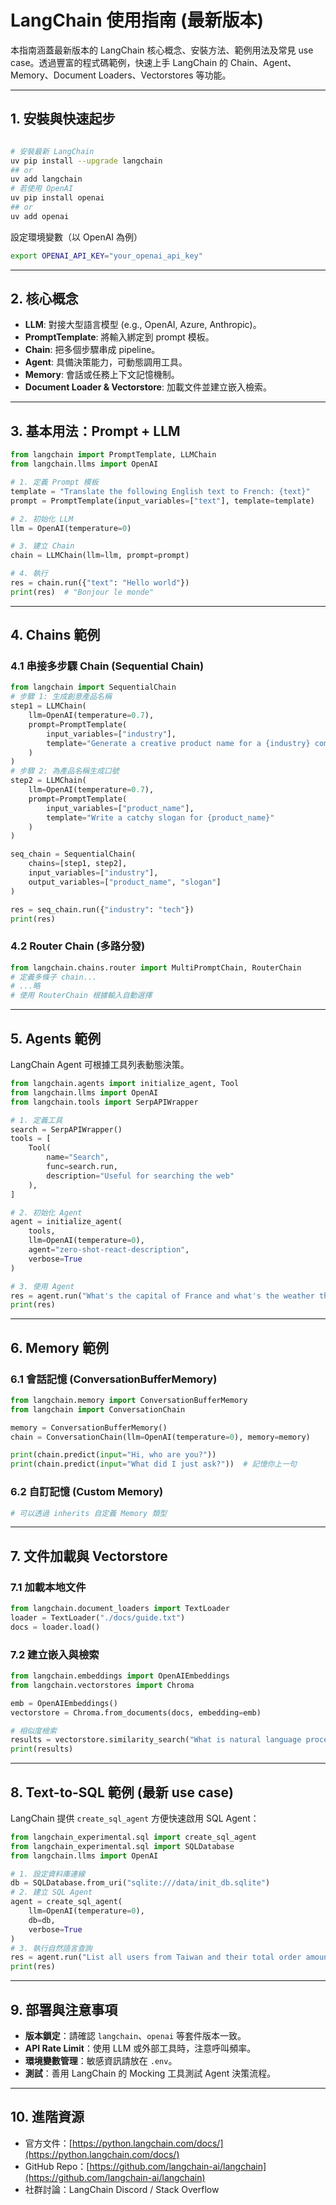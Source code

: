 # LangChain 使用指南 (最新版本)

本指南涵蓋最新版本的 LangChain 核心概念、安裝方法、範例用法及常見 use case。透過豐富的程式碼範例，快速上手 LangChain 的 Chain、Agent、Memory、Document Loaders、Vectorstores 等功能。

---

## 1. 安裝與快速起步

```bash

# 安裝最新 LangChain
uv pip install --upgrade langchain
## or
uv add langchain
# 若使用 OpenAI
uv pip install openai
## or
uv add openai
```

設定環境變數（以 OpenAI 為例）

```bash
export OPENAI_API_KEY="your_openai_api_key"
```

---

## 2. 核心概念

* **LLM**: 對接大型語言模型 (e.g., OpenAI, Azure, Anthropic)。
* **PromptTemplate**: 將輸入綁定到 prompt 模板。
* **Chain**: 把多個步驟串成 pipeline。
* **Agent**: 具備決策能力，可動態調用工具。
* **Memory**: 會話或任務上下文記憶機制。
* **Document Loader & Vectorstore**: 加載文件並建立嵌入檢索。

---

## 3. 基本用法：Prompt + LLM

```python
from langchain import PromptTemplate, LLMChain
from langchain.llms import OpenAI

# 1. 定義 Prompt 模板
template = "Translate the following English text to French: {text}"
prompt = PromptTemplate(input_variables=["text"], template=template)

# 2. 初始化 LLM
llm = OpenAI(temperature=0)

# 3. 建立 Chain
chain = LLMChain(llm=llm, prompt=prompt)

# 4. 執行
res = chain.run({"text": "Hello world"})
print(res)  # "Bonjour le monde"
```

---

## 4. Chains 範例

### 4.1 串接多步驟 Chain (Sequential Chain)

```python
from langchain import SequentialChain
# 步驟 1: 生成創意產品名稱
step1 = LLMChain(
    llm=OpenAI(temperature=0.7),
    prompt=PromptTemplate(
        input_variables=["industry"],
        template="Generate a creative product name for a {industry} company"
    )
)
# 步驟 2: 為產品名稱生成口號
step2 = LLMChain(
    llm=OpenAI(temperature=0.7),
    prompt=PromptTemplate(
        input_variables=["product_name"],
        template="Write a catchy slogan for {product_name}"
    )
)

seq_chain = SequentialChain(
    chains=[step1, step2],
    input_variables=["industry"],
    output_variables=["product_name", "slogan"]
)

res = seq_chain.run({"industry": "tech"})
print(res)
```

### 4.2 Router Chain (多路分發)

```python
from langchain.chains.router import MultiPromptChain, RouterChain
# 定義多條子 chain...
# ...略
# 使用 RouterChain 根據輸入自動選擇
```

---

## 5. Agents 範例

LangChain Agent 可根據工具列表動態決策。

```python
from langchain.agents import initialize_agent, Tool
from langchain.llms import OpenAI
from langchain.tools import SerpAPIWrapper

# 1. 定義工具
search = SerpAPIWrapper()
tools = [
    Tool(
        name="Search",
        func=search.run,
        description="Useful for searching the web"
    ),
]

# 2. 初始化 Agent
agent = initialize_agent(
    tools,
    llm=OpenAI(temperature=0),
    agent="zero-shot-react-description",
    verbose=True
)

# 3. 使用 Agent
res = agent.run("What's the capital of France and what's the weather there?")
print(res)
```

---

## 6. Memory 範例

### 6.1 會話記憶 (ConversationBufferMemory)

```python
from langchain.memory import ConversationBufferMemory
from langchain import ConversationChain

memory = ConversationBufferMemory()
chain = ConversationChain(llm=OpenAI(temperature=0), memory=memory)

print(chain.predict(input="Hi, who are you?"))
print(chain.predict(input="What did I just ask?"))  # 記憶你上一句
```

### 6.2 自訂記憶 (Custom Memory)

```python
# 可以透過 inherits 自定義 Memory 類型
```

---

## 7. 文件加載與 Vectorstore

### 7.1 加載本地文件

```python
from langchain.document_loaders import TextLoader
loader = TextLoader("./docs/guide.txt")
docs = loader.load()
```

### 7.2 建立嵌入與檢索

```python
from langchain.embeddings import OpenAIEmbeddings
from langchain.vectorstores import Chroma

emb = OpenAIEmbeddings()
vectorstore = Chroma.from_documents(docs, embedding=emb)

# 相似度檢索
results = vectorstore.similarity_search("What is natural language processing?", k=2)
print(results)
```

---

## 8. Text-to-SQL 範例 (最新 use case)

LangChain 提供 `create_sql_agent` 方便快速啟用 SQL Agent：

```python
from langchain_experimental.sql import create_sql_agent
from langchain_experimental.sql import SQLDatabase
from langchain.llms import OpenAI

# 1. 設定資料庫連線
db = SQLDatabase.from_uri("sqlite:///data/init_db.sqlite")
# 2. 建立 SQL Agent
agent = create_sql_agent(
    llm=OpenAI(temperature=0),
    db=db,
    verbose=True
)
# 3. 執行自然語言查詢
res = agent.run("List all users from Taiwan and their total order amount.")
print(res)
```

---

## 9. 部署與注意事項

* **版本鎖定**：請確認 `langchain`、`openai` 等套件版本一致。
* **API Rate Limit**：使用 LLM 或外部工具時，注意呼叫頻率。
* **環境變數管理**：敏感資訊請放在 `.env`。
* **測試**：善用 LangChain 的 Mocking 工具測試 Agent 決策流程。

---

## 10. 進階資源

* 官方文件：[https://python.langchain.com/docs/](https://python.langchain.com/docs/)
* GitHub Repo：[https://github.com/langchain-ai/langchain](https://github.com/langchain-ai/langchain)
* 社群討論：LangChain Discord / Stack Overflow
